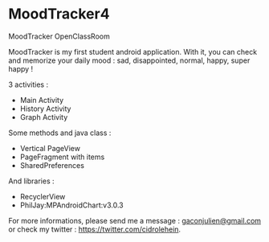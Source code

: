 # MoodTracker4
MoodTracker OpenClassRoom

MoodTracker is my first student android application. With it, you can check and memorize your daily mood : sad, disappointed, normal, happy, super happy !

3 activities :

- Main Activity
- History Activity
- Graph Activity

Some methods and java class :

- Vertical PageView
- PageFragment with items
- SharedPreferences

And libraries :

- RecyclerView
- PhilJay:MPAndroidChart:v3.0.3

For more informations, please send me a message : gaconjulien@gmail.com or check my twitter : https://twitter.com/cidrolehein. 
